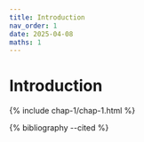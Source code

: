 ```yaml
---
title: Introduction
nav_order: 1
date: 2025-04-08
maths: 1
---
```


# Introduction

{% include chap-1/chap-1.html %}

{% bibliography --cited %}
